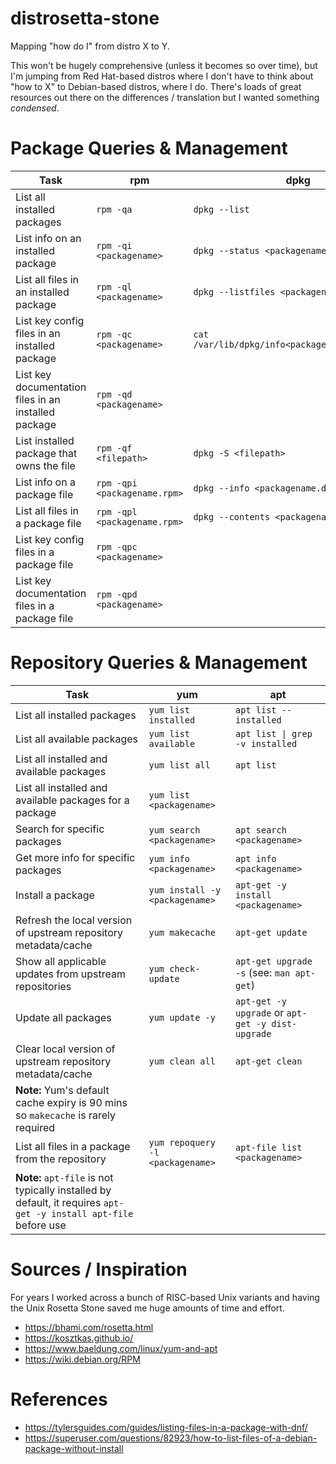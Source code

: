 # distrosetta-stone
Mapping "how do I" from distro X to Y.

This won't be hugely comprehensive (unless it becomes so over time), but I'm jumping from Red Hat-based distros where I don't have to think about "how to X" to Debian-based distros, where I do.  There's loads of great resources out there on the differences / translation but I wanted something *condensed*.

# Package Queries &  Management

| Task  | rpm | dpkg |
|--- |--- |--- |
| List all installed packages | `rpm -qa` | `dpkg --list` |
| List info on an installed package | `rpm -qi <packagename>` | `dpkg --status <packagename>` |
| List all files in an installed package | `rpm -ql <packagename>` | `dpkg --listfiles <packagename>` |
| List key config files in an installed package | `rpm -qc <packagename>` | `cat /var/lib/dpkg/info<packagename>.conffiles`  |
| List key documentation files in an installed package | `rpm -qd <packagename>` |  |
| List installed package that owns the file | `rpm -qf <filepath>` | `dpkg -S <filepath>` |
| List info on a package file | `rpm -qpi <packagename.rpm>` | `dpkg --info <packagename.deb>` |
| List all files in a package file | `rpm -qpl <packagename.rpm>` | `dpkg --contents <packagename.deb>` |
| List key config files in a package file | `rpm -qpc <packagename>` |  |
| List key documentation files in a package file | `rpm -qpd <packagename>` |  |


# Repository Queries &  Management

| Task  | yum | apt |
|--- |--- |--- |
| List all installed packages | `yum list installed` | `apt list --installed` |
| List all available packages | `yum list available` | `apt list \| grep -v installed` |
| List all installed and available packages | `yum list all` | `apt list` |
| List all installed and available packages for a package | `yum list <packagename>` |  |
| Search for specific packages | `yum search <packagename>` | `apt search <packagename>` |
| Get more info for specific packages | `yum info <packagename>` | `apt info <packagename>` |
| Install a package | `yum install -y <packagename>` | `apt-get -y install <packagename>` |
| Refresh the local version of upstream repository metadata/cache | `yum makecache` | `apt-get update` |
| Show all applicable updates from upstream repositories | `yum check-update` | `apt-get upgrade -s` (see: `man apt-get`) |
| Update all packages | `yum update -y`  | `apt-get -y upgrade` or `apt-get -y dist-upgrade` |
| Clear local version of upstream repository metadata/cache | `yum clean all` | `apt-get clean` | 
| **Note:** Yum's default cache expiry is 90 mins so `makecache` is rarely required |
| List all files in a package from the repository | `yum repoquery -l <packagename>` | `apt-file list <packagename>`  |
| **Note:** `apt-file` is not typically installed by default, it requires `apt-get -y install apt-file` before use |  




# Sources / Inspiration
For years I worked across a bunch of RISC-based Unix variants and having the Unix Rosetta Stone saved me huge amounts of time and effort.

- https://bhami.com/rosetta.html
- https://kosztkas.github.io/
- https://www.baeldung.com/linux/yum-and-apt
- https://wiki.debian.org/RPM

# References
- https://tylersguides.com/guides/listing-files-in-a-package-with-dnf/
- https://superuser.com/questions/82923/how-to-list-files-of-a-debian-package-without-install
